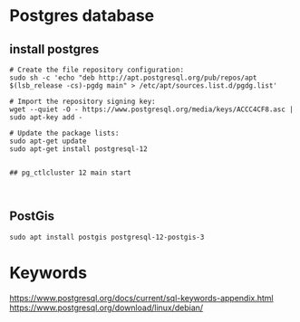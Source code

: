# Postgres database

## install postgres
```
# Create the file repository configuration:
sudo sh -c 'echo "deb http://apt.postgresql.org/pub/repos/apt $(lsb_release -cs)-pgdg main" > /etc/apt/sources.list.d/pgdg.list'

# Import the repository signing key:
wget --quiet -O - https://www.postgresql.org/media/keys/ACCC4CF8.asc | sudo apt-key add -

# Update the package lists:
sudo apt-get update
sudo apt-get install postgresql-12


## pg_ctlcluster 12 main start



```

## PostGis
```shell
sudo apt install postgis postgresql-12-postgis-3
```

# Keywords
https://www.postgresql.org/docs/current/sql-keywords-appendix.html
https://www.postgresql.org/download/linux/debian/
